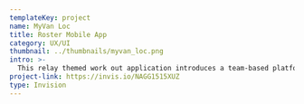 ```yaml
---
templateKey: project
name: MyVan Loc
title: Roster Mobile App
category: UX/UI
thumbnail: ../thumbnails/myvan_loc.png
intro: >-
  This relay themed work out application introduces a team-based platform to facilitate goal oriented and fitness routines based on a reward system that draws from partners and sport programs to increase exposure of privileged activities to underprivileged communities.
project-link: https://invis.io/NAGG1515XUZ
type: Invision
---
```

